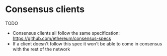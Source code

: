 # Consensus clients

TODO

- Consensus clients all follow the same specification: https://github.com/ethereum/consensus-specs
- If a client doesn't follow this spec it won't be able to come in consensus with the rest of the network
